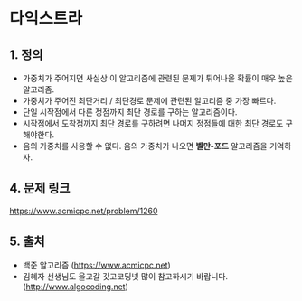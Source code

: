 # 다익스트라

## 1. 정의

+ 가중치가 주어지면 사실상 이 알고리즘에 관련된 문제가 튀어나올 확률이 매우 높은 알고리즘.
+ 가중치가 주어진 최단거리 / 최단경로 문제에 관련된 알고리즘 중 가장 빠르다.
+ 단일 시작점에서 다른 정점까지 최단 경로를 구하는 알고리즘이다.
+ 시작점에서 도착점까지 최단 경로를 구하려면 나머지 정점들에 대한 최단 경로도 구해야한다.
+ 음의 가중치를 사용할 수 없다. 음의 가중치가 나오면 <strong>벨만-포드</strong> 알고리즘을 기억하자.

## 4. 문제 링크

<https://www.acmicpc.net/problem/1260>

## 5. 출처

+ 백준 알고리즘 (https://www.acmicpc.net)
+ 김혜자 선생님도 울고갈 갓고코딩넷 많이 참고하시기 바랍니다. (http://www.algocoding.net)
